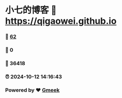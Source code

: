 # 小七的博客 :link: https://qigaowei.github.io 
### :page_facing_up: [62](https://qigaowei.github.io/tag.html) 
### :speech_balloon: 0 
### :hibiscus: 36418 
### :alarm_clock: 2024-10-12 14:16:43 
### Powered by :heart: [Gmeek](https://github.com/Meekdai/Gmeek)
